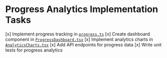 # Progress Analytics Implementation Tasks

[x] Implement progress tracking in [`progress.ts`](src/lib/progress.ts)
[x] Create dashboard component in [`ProgressDashboard.tsx`](src/components/ProgressDashboard.tsx)
[x] Implement analytics charts in [`AnalyticsCharts.tsx`](src/components/AnalyticsCharts.tsx)
[x] Add API endpoints for progress data
[x] Write unit tests for progress analytics